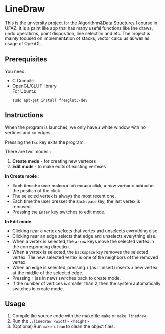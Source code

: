 # LineDraw

This is the university project for the Algorithms&Data Structures I course in UFAZ. It is a paint like app that has many useful functions like line draws, undo operations, point disposition, line selection and etc. The project is mainly focused on implementation of stacks, vector calculus as well as usage of OpenGL.

## Prerequisites

You need:
* C Compiler
* OpenGL/GLUT library <br>
  For Ubuntu:
  ```
  sudo apt-get install freeglut3-dev
  ```
  
## Instructions

When the program is launched, we only have a white window with no vertices and no edges.

Pressing the `Esc` key exits the program.

There are two modes : 
1. **Create mode** - for creating new vertexes
2. **Edit mode** - to make edits of existing vertexes


**In Create mode** : 
* Each time the user makes a left mouse click, a new vertex is added at the position of the click.
* The selected vertex is always the most recent one.
* Each time the user presses the `Backspace` key, the last vertex is removed.
* Pressing the `Enter` key switches to edit mode.

**In Edit mode** :
* Clicking near a vertex selects that vertex and unselects everything else.
* Clicking near an edge selects that edge and unselects everything else.
* When a vertex is selected, the `arrow` keys move the selected vertex in the corresponding direction.
* When a vertex is selected, the `backspace` key removes the selected vertex. The new selected vertex is one of the neighbors of the removed vertex.
* When an edge is selected, pressing `i` (as in insert) inserts a new vertex at the middle of the selected edge.
* Pressing `n` (as in new) switches back to create mode.
* If the number of vertices is smaller than 2, then the system automatically switches to create mode.

## Usage
1. Compile the source code with the makefile: `make` or  `make linedraw`
2. Run the `./linedraw <width> <height>`
3. (Optional) Run `make clean` to clean the object files.
